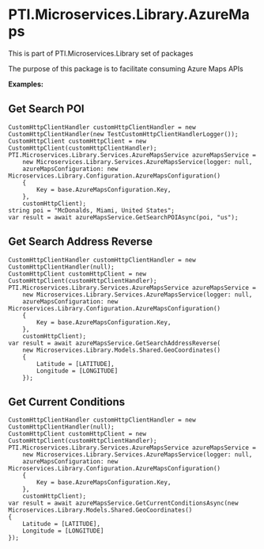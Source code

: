 ﻿# PTI.Microservices.Library.AzureMaps

This is part of PTI.Microservices.Library set of packages

The purpose of this package is to facilitate consuming Azure Maps APIs

**Examples:**

## Get Search POI
    CustomHttpClientHandler customHttpClientHandler = new CustomHttpClientHandler(new TestCustomHttpClientHandlerLogger());
    CustomHttpClient customHttpClient = new CustomHttpClient(customHttpClientHandler);
    PTI.Microservices.Library.Services.AzureMapsService azureMapsService =
        new Microservices.Library.Services.AzureMapsService(logger: null,
        azureMapsConfiguration: new Microservices.Library.Configuration.AzureMapsConfiguration()
        {
            Key = base.AzureMapsConfiguration.Key,
        },
        customHttpClient);
    string poi = "McDonalds, Miami, United States";
    var result = await azureMapsService.GetSearchPOIAsync(poi, "us");

## Get Search Address Reverse
    CustomHttpClientHandler customHttpClientHandler = new CustomHttpClientHandler(null);
    CustomHttpClient customHttpClient = new CustomHttpClient(customHttpClientHandler);
    PTI.Microservices.Library.Services.AzureMapsService azureMapsService =
        new Microservices.Library.Services.AzureMapsService(logger: null,
        azureMapsConfiguration: new Microservices.Library.Configuration.AzureMapsConfiguration()
        {
            Key = base.AzureMapsConfiguration.Key,
        },
        customHttpClient);
    var result = await azureMapsService.GetSearchAddressReverse(
        new Microservices.Library.Models.Shared.GeoCoordinates()
        {
            Latitude = [LATITUDE],
            Longitude = [LONGITUDE]
        });

## Get Current Conditions
    CustomHttpClientHandler customHttpClientHandler = new CustomHttpClientHandler(null);
    CustomHttpClient customHttpClient = new CustomHttpClient(customHttpClientHandler);
    PTI.Microservices.Library.Services.AzureMapsService azureMapsService =
        new Microservices.Library.Services.AzureMapsService(logger: null,
        azureMapsConfiguration: new Microservices.Library.Configuration.AzureMapsConfiguration()
        {
            Key = base.AzureMapsConfiguration.Key,
        },
        customHttpClient);
    var result = await azureMapsService.GetCurrentConditionsAsync(new Microservices.Library.Models.Shared.GeoCoordinates()
    {
        Latitude = [LATITUDE],
        Longitude = [LONGITUDE]
    });